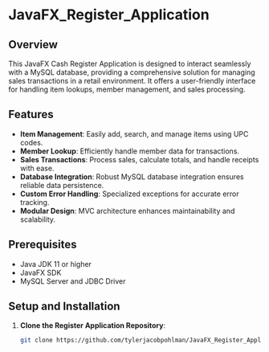 # JavaFX_Register_Application

## Overview
This JavaFX Cash Register Application is designed to interact seamlessly with a MySQL database, providing a comprehensive solution for managing sales transactions in a retail environment. It offers a user-friendly interface for handling item lookups, member management, and sales processing.

## Features
- **Item Management**: Easily add, search, and manage items using UPC codes.
- **Member Lookup**: Efficiently handle member data for transactions.
- **Sales Transactions**: Process sales, calculate totals, and handle receipts with ease.
- **Database Integration**: Robust MySQL database integration ensures reliable data persistence.
- **Custom Error Handling**: Specialized exceptions for accurate error tracking.
- **Modular Design**: MVC architecture enhances maintainability and scalability.

## Prerequisites
- Java JDK 11 or higher
- JavaFX SDK
- MySQL Server and JDBC Driver

## Setup and Installation
1. **Clone the Register Application Repository**:
   ```bash
   git clone https://github.com/tylerjacobpohlman/JavaFX_Register_Application
